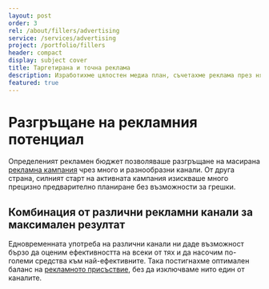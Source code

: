 ```yaml
---
layout: post
order: 3
rel: /about/fillers/advertising
service: /services/advertising
project: /portfolio/fillers
header: compact
display: subject cover
title: Таргетирана и точна реклама
description: Изработихме цялостен медиа план, съчетахме реклама през няколко канала и успяхме да достигнем до максимален брой потенциална клиенти.
featured: true
---
```

# Разгръщане на рекламния потенциал
Определеният рекламен бюджет позволяваше разгръщане на масирана [рекламна кампания](./../../маркетинг/реклама.html) чрез много и разнообразни канали. От друга страна, силният старт на активната кампания изискваше много прецизно предварително планиране без възможности за грешки.

## Комбинация от различни рекламни канали за максимален резултат
Едновременната употреба на различни канали ни даде възможност бързо да оценим ефективността на всеки от тях и да насочим по-големи средства към най-ефективните. Така постигнахме оптимален баланс на [рекламното присъствие](./../../маркетинг/реклама.html), без да изключваме нито един от каналите.